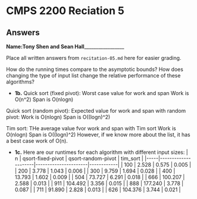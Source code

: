 # CMPS 2200 Reciation 5
## Answers

**Name:**____Tony Shen and Sean Hall_____________________


Place all written answers from `recitation-05.md` here for easier grading.

How do the running times compare to the asymptotic bounds? How does changing the type of input list change the relative performance of these algorithms?





- **1b.**
Quick sort (fixed pivot):
Worst case value for work and span
Work is O(n^2)
Span is O(nlogn)

Quick sort (random pivot):
Expected value for work and span with random pivot:
Work is O(nlogn)
Span is O((logn)^2)

Tim sort:
THe average value fvor work and span with Tim sort
Work is O(nlogn)
Span is O((logn)^2)
However, if we know more about the list, it has a best case work of O(n). 

- **1c.**
Here are our runtimes for each algorithm with different input sizes:
|   n |   qsort-fixed-pivot |   qsort-random-pivot |   tim_sort |
|-----|---------------------|----------------------|------------|
| 100 |               2.528 |                0.575 |      0.005 |
| 200 |               3.778 |                1.043 |      0.006 |
| 300 |               9.759 |                1.694 |      0.028 |
| 400 |              13.793 |                1.602 |      0.009 |
| 504 |              73.727 |                6.291 |      0.018 |
| 666 |             100.207 |                2.588 |      0.013 |
| 911 |             104.492 |                3.356 |      0.015 |
| 888 |             177.240 |                3.778 |      0.087 |
| 711 |              91.890 |                2.828 |      0.013 |
| 626 |             104.376 |                3.744 |      0.021 |

